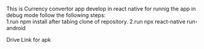 This is Currency convertor app develop in react native
for runnig the app in debug mode follow the following steps:    
    1.run npm install after tabing clone of repository.
    2.run npx react-native run-android

Drive Link for apk
